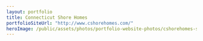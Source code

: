 ```yaml
---
layout: portfolio
title: Connecticut Shore Homes
portfolioSiteUrl: "http://www.cshorehomes.com/"
heroImage: /public/assets/photos/portfolio-website-photos/cshorehomes-scr.png
---
```

